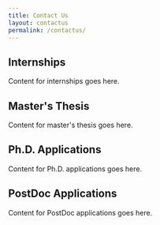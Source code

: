 ```yaml
---
title: Contact Us
layout: contactus
permalink: /contactus/
---
```


## Internships

Content for internships goes here.

## Master's Thesis

Content for master's thesis goes here.

## Ph.D. Applications

Content for Ph.D. applications goes here.

## PostDoc Applications

Content for PostDoc applications goes here.
